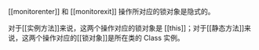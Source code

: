 [[monitorenter]] 和 [[monitorexit]] 操作所对应的锁对象是隐式的。

对于[[实例方法]]来说，这两个操作对应的锁对象是 [[this]]；对于[[静态方法]]来说，这两个操作对应的[[锁对象]]是所在类的 Class 实例。